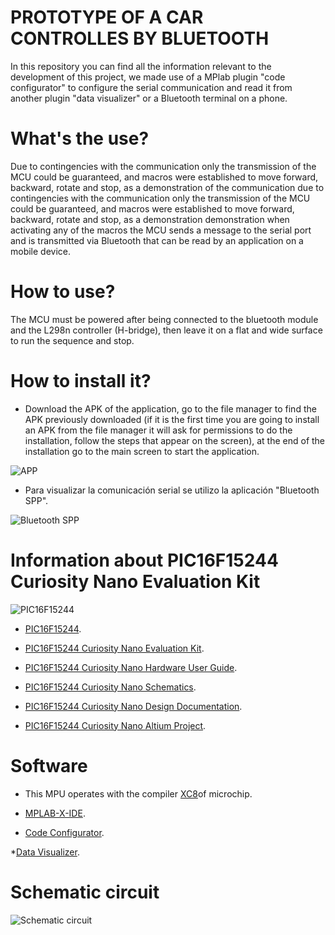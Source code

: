 # PROTOTYPE OF A CAR CONTROLLES BY BLUETOOTH
In this repository you can find all the information relevant to the development of this project, we made use of a MPlab plugin "code configurator" to configure the serial communication and read it from another plugin "data visualizer" or a Bluetooth terminal on a phone.

# What's the use?

Due to contingencies with the communication only the transmission of the MCU could be guaranteed, and macros were established to move forward, backward, rotate and stop, as a demonstration of the communication due to contingencies with the communication only the transmission of the MCU could be guaranteed, and macros were established to move forward, backward, rotate and stop, as a demonstration demonstration when activating any of the macros the MCU sends a message to the serial port and is transmitted via Bluetooth that can be read by an application on a mobile device.

# How to use?

The MCU must be powered after being connected to the bluetooth module and the L298n controller (H-bridge), then leave it on a flat and wide surface to run the sequence and stop.

# How to install it?

* Download the APK of the application, go to the file manager to find the APK previously downloaded (if it is the first time you are going to install an APK from the file manager it will ask for permissions to do the installation, follow the steps that appear on the screen), at the end of the installation go to the main screen to start the application.

![APP](https://i.imgur.com/hbXglhE.jpg)

* Para visualizar la comunicación serial se utilizo la aplicación "Bluetooth SPP".

![Bluetooth SPP](https://imgur.com/JQsUVjX)



#  Information about PIC16F15244 Curiosity Nano Evaluation Kit

![PIC16F15244](https://i.imgur.com/DyVkeEG.jpg?1)

* [PIC16F15244](https://www.microchip.com/wwwproducts/en/PIC16F15244).

* [PIC16F15244 Curiosity Nano Evaluation Kit](https://www.microchip.com/Developmenttools/ProductDetails/EV09Z19A).

* [PIC16F15244 Curiosity Nano Hardware User Guide](https://ww1.microchip.com/downloads/en/DeviceDoc/PIC16F15244-Curiosity-Nano-Hardware-User-Guide-DS50003045A.pdf).

* [PIC16F15244 Curiosity Nano Schematics](https://ww1.microchip.com/downloads/en/DeviceDoc/PIC16F15244_Curiosity_Nano_Schematics.pdf).

* [PIC16F15244 Curiosity Nano Design Documentation](https://ww1.microchip.com/downloads/en/DeviceDoc/PIC16F15244_Curiosity_Nano_Design_Documentation.zip).

* [PIC16F15244 Curiosity Nano Altium Project](https://ww1.microchip.com/downloads/en/DeviceDoc/PIC16F15244_Curiosity_Nano_Altium_Project.zip).

# Software

* This MPU operates with the compiler [XC8](http://ww1.microchip.com/downloads/en/DeviceDoc/MPLAB_XC8_C_Compiler_User_Guide_for_PIC.pdf)of microchip.

* [MPLAB-X-IDE](https://www.microchip.com/en-us/development-tools-tools-and-software/mplab-x-ide).

* [Code Configurator](https://www.microchip.com/en-us/development-tools-tools-and-software/embedded-software-center/mplab-code-configurator).

*[Data Visualizer](https://www.microchip.com/en-us/development-tools-tools-and-software/embedded-software-center/mplab-data-visualizer).

# Schematic circuit
![Schematic circuit](https://imgur.com/u8DykT3)
